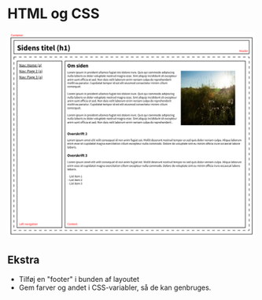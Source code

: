 # HTML og CSS

![Layout](assets/layout.png "Layout")

##

## Ekstra

- Tilføj en "footer" i bunden af layoutet
- Gem farver og andet i CSS-variabler, så de kan genbruges.
